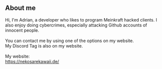 ## About me 
Hi, I'm Adrian, a developer who likes to program Meinkraft hacked clients. I also enjoy doing cybercrimes, especially attacking Github accounts of innocent people.
<br>
<br>
You can contact me by using one of the options on my website.
<br>
My Discord Tag is also on my website.
<br>
<br>
My website:
<br>
https://nekosarekawaii.de/
